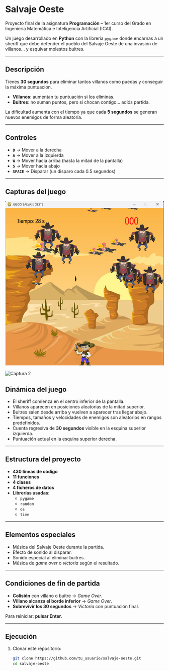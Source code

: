 # Salvaje Oeste

Proyecto final de la asignatura **Programación** – 1er curso del Grado en Ingeniería Matemática e Inteligencia Artificial (ICAI).

Un juego desarrollado en **Python** con la librería `pygame` donde encarnas a un sheriff que debe defender el pueblo del Salvaje Oeste de una invasión de villanos… y esquivar molestos buitres.

---

## Descripción

Tienes **30 segundos** para eliminar tantos villanos como puedas y conseguir la máxima puntuación.  
- **Villanos**: aumentan tu puntuación si los eliminas.  
- **Buitres**: no suman puntos, pero si chocan contigo… adiós partida.  

La dificultad aumenta con el tiempo ya que cada **5 segundos** se generan nuevos enemigos de forma aleatoria.

---

## Controles

- **`D`** → Mover a la derecha  
- **`A`** → Mover a la izquierda  
- **`W`** → Mover hacia arriba (hasta la mitad de la pantalla)  
- **`S`** → Mover hacia abajo  
- **`SPACE`** → Disparar (un disparo cada 0.5 segundos)  

---
## Capturas del juego

![Captura 1](imagenes/captura1.png)

![Captura 2](imagenes/captura2.gif)

## Dinámica del juego

- El sheriff comienza en el centro inferior de la pantalla.  
- Villanos aparecen en posiciones aleatorias de la mitad superior.  
- Buitres salen desde arriba y vuelven a aparecer tras llegar abajo.  
- Tiempos, tamaños y velocidades de enemigos son aleatorios en rangos predefinidos.  
- Cuenta regresiva de **30 segundos** visible en la esquina superior izquierda.  
- Puntuación actual en la esquina superior derecha.

---

## Estructura del proyecto

- **430 líneas de código**
- **11 funciones**
- **4 clases**
- **4 ficheros de datos**
- **Librerías usadas**:
  - `pygame`
  - `random`
  - `os`
  - `time`

---

## Elementos especiales

- Música del Salvaje Oeste durante la partida.  
- Efecto de sonido al disparar.  
- Sonido especial al eliminar buitres.  
- Música de *game over* o *victoria* según el resultado.  

---

## Condiciones de fin de partida

- **Colisión** con villano o buitre → *Game Over*.
- **Villano alcanza el borde inferior** → *Game Over*.
- **Sobrevivir los 30 segundos** → *Victoria* con puntuación final.

Para reiniciar: **pulsar Enter**.

---

## Ejecución

1. Clonar este repositorio:
   ```bash
   git clone https://github.com/tu_usuario/salvaje-oeste.git
   cd salvaje-oeste
